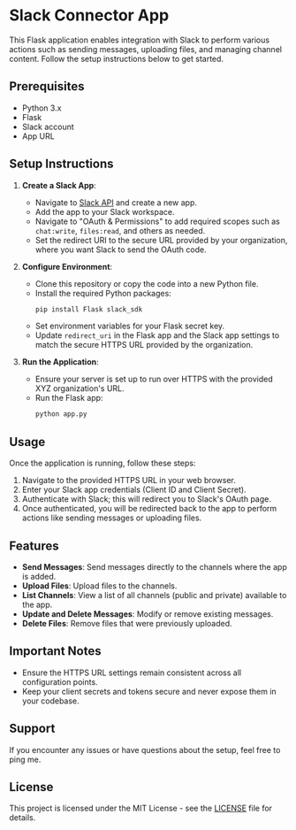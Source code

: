 # Slack Connector App

This Flask application enables integration with Slack to perform various actions such as sending messages, uploading files, and managing channel content. Follow the setup instructions below to get started.

## Prerequisites

- Python 3.x
- Flask
- Slack account
- App URL

## Setup Instructions

1. **Create a Slack App**:
   - Navigate to [Slack API](https://api.slack.com/apps) and create a new app.
   - Add the app to your Slack workspace.
   - Navigate to "OAuth & Permissions" to add required scopes such as `chat:write`, `files:read`, and others as needed.
   - Set the redirect URI to the secure URL provided by your organization, where you want Slack to send the OAuth code.

2. **Configure Environment**:
   - Clone this repository or copy the code into a new Python file.
   - Install the required Python packages:
     ```sh
     pip install Flask slack_sdk
     ```
   - Set environment variables for your Flask secret key.
   - Update `redirect_uri` in the Flask app and the Slack app settings to match the secure HTTPS URL provided by the organization.

3. **Run the Application**:
   - Ensure your server is set up to run over HTTPS with the provided XYZ organization's URL.
   - Run the Flask app:
     ```sh
     python app.py
     ```

## Usage

Once the application is running, follow these steps:

1. Navigate to the provided HTTPS URL in your web browser.
2. Enter your Slack app credentials (Client ID and Client Secret).
3. Authenticate with Slack; this will redirect you to Slack's OAuth page.
4. Once authenticated, you will be redirected back to the app to perform actions like sending messages or uploading files.

## Features

- **Send Messages**: Send messages directly to the channels where the app is added.
- **Upload Files**: Upload files to the channels.
- **List Channels**: View a list of all channels (public and private) available to the app.
- **Update and Delete Messages**: Modify or remove existing messages.
- **Delete Files**: Remove files that were previously uploaded.

## Important Notes

- Ensure the HTTPS URL settings remain consistent across all configuration points.
- Keep your client secrets and tokens secure and never expose them in your codebase.

## Support

If you encounter any issues or have questions about the setup, feel free to ping me.

## License

This project is licensed under the MIT License - see the [LICENSE](LICENSE) file for details.
